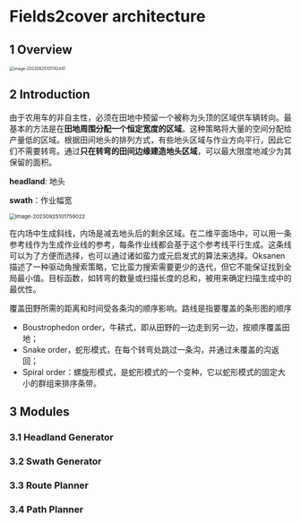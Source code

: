 # Fields2cover architecture

## 1 Overview

<img src="D:\Work_Station\Documents\note\othe_file\Lankuaikei\fields2cover\images\image-20230925101742441.png" alt="image-20230925101742441" style="zoom:50%;" />

## 2 Introduction

​		由于农用车的非自主性，必须在田地中预留一个被称为头顶的区域供车辆转向。最基本的方法是在**田地周围分配一个恒定宽度的区域**。这种策略将大量的空间分配给产量低的区域。根据田间地头的排列方式，有些地头区域与作业方向平行，因此它们不需要转弯。通过**只在转弯的田间边缘建造地头区域**，可以最大限度地减少为其保留的面积。

**headland**: 地头

**swath**：作业幅宽

<img src="D:\Work_Station\Documents\note\othe_file\Lankuaikei\fields2cover\images\image-20230925101759022.png" alt="image-20230925101759022" style="zoom:67%;" />

​		在内场中生成斜线，内场是减去地头后的剩余区域。在二维平面场中，可以用一条参考线作为生成作业线的参考，每条作业线都会基于这个参考线平行生成。这条线可以为了方便而选择，也可以通过诸如蛮力或元启发式的算法来选择。Oksanen描述了一种驱动角搜索策略，它比蛮力搜索需要更少的迭代，但它不能保证找到全局最小值。目标函数，如转弯的数量或扫描长度的总和，被用来确定扫描生成中的最优性。

覆盖田野所需的距离和时间受各条沟的顺序影响。路线是指要覆盖的条形图的顺序

* Boustrophedon order，牛耕式，即从田野的一边走到另一边，按顺序覆盖田地；
* Snake order，蛇形模式，在每个转弯处跳过一条沟，并通过未覆盖的沟返回；
* Spiral order：螺旋形模式，是蛇形模式的一个变种，它以蛇形模式的固定大小的群组来排序条带。



## 3 Modules

### 3.1 Headland Generator





### 3.2 Swath Generator





### 3.3 Route Planner





### 3.4 Path Planner

